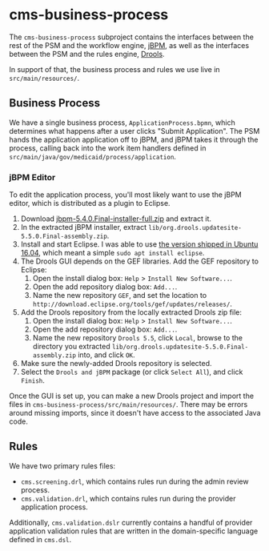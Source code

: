 # cms-business-process

The `cms-business-process` subproject contains the interfaces between the rest
of the PSM and the workflow engine, [jBPM](https://en.wikipedia.org/wiki/JBPM),
as well as the interfaces between the PSM and the rules engine,
[Drools](https://en.wikipedia.org/wiki/Drools).

In support of that, the business process and rules we use live in
`src/main/resources/`.

## Business Process

We have a single business process, `ApplicationProcess.bpmn`, which determines
what happens after a user clicks "Submit Application". The PSM hands the
application application off to jBPM, and jBPM takes it through the process,
calling back into the work item handlers defined in
`src/main/java/gov/medicaid/process/application`.

### jBPM Editor

To edit the application process, you'll most likely want to use the jBPM editor,
which is distributed as a plugin to Eclipse.

1. Download
  [jbpm-5.4.0.Final-installer-full.zip](https://sourceforge.net/projects/jbpm/files/jBPM%205/jbpm-5.4.0.Final/jbpm-5.4.0.Final-installer-full.zip/download)
  and extract it.
1. In the extracted jBPM installer, extract
  `lib/org.drools.updatesite-5.5.0.Final-assembly.zip`.
1. Install and start Eclipse. I was able to use [the version shipped in Ubuntu
  16.04](https://packages.ubuntu.com/xenial/eclipse), which meant a simple
  `sudo apt install eclipse`.
1. The Drools GUI depends on the GEF libraries. Add the GEF repository to
  Eclipse:
    1. Open the install dialog box: `Help` > `Install New Software...`.
    1. Open the add repository dialog box: `Add...`.
    1. Name the new repository `GEF`, and set the location to
      `http://download.eclipse.org/tools/gef/updates/releases/`.
1. Add the Drools repository from the locally extracted Drools zip file:
    1. Open the install dialog box: `Help` > `Install New Software...`.
    1. Open the add repository dialog box: `Add...`.
    1. Name the new repository `Drools 5.5`, click `Local`, browse to the
      directory you extracted
      `lib/org.drools.updatesite-5.5.0.Final-assembly.zip` into, and click `OK`.
1. Make sure the newly-added Drools repository is selected.
1. Select the `Drools and jBPM` package (or click `Select All`), and click
  `Finish`.

Once the GUI is set up, you can make a new Drools project and import the files
in `cms-business-process/src/main/resources/`. There may be errors
around missing imports, since it doesn't have access to the associated Java
code.

## Rules

We have two primary rules files:

- `cms.screening.drl`, which contains rules run during the admin review process.
- `cms.validation.drl`, which contains rules run during the provider application
  process.

Additionally, `cms.validation.dslr` currently contains a handful of provider
application validation rules that are written in the domain-specific language
defined in `cms.dsl`.
